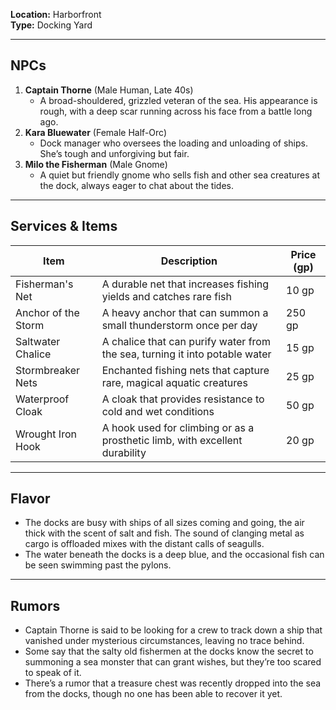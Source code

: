 **Location:** Harborfront  
**Type:** Docking Yard

---

## NPCs

1. **Captain Thorne** (Male Human, Late 40s)
    - A broad-shouldered, grizzled veteran of the sea. His appearance is rough, with a deep scar running across his face from a battle long ago.
2. **Kara Bluewater** (Female Half-Orc)
    - Dock manager who oversees the loading and unloading of ships. She’s tough and unforgiving but fair.
3. **Milo the Fisherman** (Male Gnome)
    - A quiet but friendly gnome who sells fish and other sea creatures at the dock, always eager to chat about the tides.

---

## Services & Items

| Item                | Description                                                                 | Price (gp) |
| ------------------- | --------------------------------------------------------------------------- | ---------- |
| Fisherman's Net     | A durable net that increases fishing yields and catches rare fish           | 10 gp      |
| Anchor of the Storm | A heavy anchor that can summon a small thunderstorm once per day            | 250 gp     |
| Saltwater Chalice   | A chalice that can purify water from the sea, turning it into potable water | 15 gp      |
| Stormbreaker Nets   | Enchanted fishing nets that capture rare, magical aquatic creatures         | 25 gp      |
| Waterproof Cloak    | A cloak that provides resistance to cold and wet conditions                 | 50 gp      |
| Wrought Iron Hook   | A hook used for climbing or as a prosthetic limb, with excellent durability | 20 gp      |

---

## Flavor

- The docks are busy with ships of all sizes coming and going, the air thick with the scent of salt and fish. The sound of clanging metal as cargo is offloaded mixes with the distant calls of seagulls.
- The water beneath the docks is a deep blue, and the occasional fish can be seen swimming past the pylons.

---

## Rumors

- Captain Thorne is said to be looking for a crew to track down a ship that vanished under mysterious circumstances, leaving no trace behind.
- Some say that the salty old fishermen at the docks know the secret to summoning a sea monster that can grant wishes, but they’re too scared to speak of it.
- There’s a rumor that a treasure chest was recently dropped into the sea from the docks, though no one has been able to recover it yet.